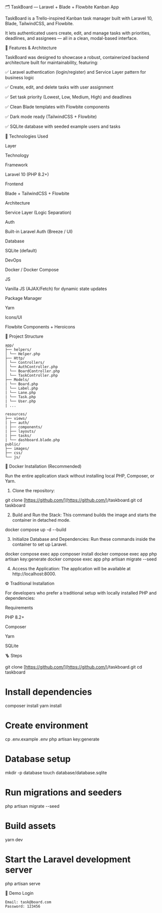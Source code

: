 🗂️ TaskBoard — Laravel + Blade + Flowbite Kanban App

TaskBoard is a Trello-inspired Kanban task manager built with Laravel 10, Blade, TailwindCSS, and Flowbite.

It lets authenticated users create, edit, and manage tasks with priorities, deadlines, and assignees — all in a clean, modal-based interface.

🌟 Features & Architecture

TaskBoard was designed to showcase a robust, containerized backend architecture built for maintainability, featuring:

✅ Laravel authentication (login/register) and Service Layer pattern for business logic

✅ Create, edit, and delete tasks with user assignment

✅ Set task priority (Lowest, Low, Medium, High) and deadlines

✅ Clean Blade templates with Flowbite components

✅ Dark mode ready (TailwindCSS + Flowbite)

✅ SQLite database with seeded example users and tasks

🧰 Technologies Used

Layer

Technology

Framework

Laravel 10 (PHP 8.2+)

Frontend

Blade + TailwindCSS + Flowbite

Architecture

Service Layer (Logic Separation)

Auth

Built-in Laravel Auth (Breeze / UI)

Database

SQLite (default)

DevOps

Docker / Docker Compose

JS

Vanilla JS (AJAX/Fetch) for dynamic state updates

Package Manager

Yarn

Icons/UI

Flowbite Components + Heroicons

🧱 Project Structure
```text
app/
├── helpers/
│ └── Helper.php
├── Http/
│ └── Controllers/
│ └── AuthController.php
│ └── BoardController.php
│ └── TaskController.php
├── Models/
| └── Board.php
│ └── Label.php
| └── Lane.php
| └── Task.php
| └── User.php
| ...

resources/
├── views/
| ├── auth/
| ├── components/
| ├── layouts/
| ├── tasks/
| └── dashboard.blade.php
public/
├── images/
├── css/
└── js/
```
🐳 Docker Installation (Recommended)

Run the entire application stack without installing local PHP, Composer, or Yarn.

1. Clone the repository:

git clone [https://github.com/](https://github.com/)<amanilabs>/taskboard.git
cd taskboard

2. Build and Run the Stack:
   This command builds the image and starts the container in detached mode.

docker compose up -d --build

3. Initialize Database and Dependencies:
   Run these commands inside the container to set up Laravel.

docker compose exec app composer install
docker compose exec app php artisan key:generate
docker compose exec app php artisan migrate --seed

4. Access the Application:
   The application will be available at http://localhost:8000.

⚙️ Traditional Installation

For developers who prefer a traditional setup with locally installed PHP and dependencies:

Requirements

PHP 8.2+

Composer

Yarn

SQLite

🪜 Steps

git clone [https://github.com/](https://github.com/)<amanilabs>/taskboard.git
cd taskboard

# Install dependencies

composer install
yarn install

# Create environment

cp .env.example .env
php artisan key:generate

# Database setup

mkdir -p database
touch database/database.sqlite

# Run migrations and seeders

php artisan migrate --seed

# Build assets

yarn dev

# Start the Laravel development server

php artisan serve

🔑 Demo Login

    Email: task@board.com
    Password: 123456

